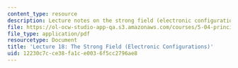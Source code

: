 ```yaml
---
content_type: resource
description: Lecture notes on the strong field (electronic configurations).
file: https://ol-ocw-studio-app-qa.s3.amazonaws.com/courses/5-04-principles-of-inorganic-chemistry-ii-fall-2008/12230c7cce38fa1ce0036f5cc2796ae8_lecture_18.pdf
file_type: application/pdf
resourcetype: Document
title: 'Lecture 18: The Strong Field (Electronic Configurations)'
uid: 12230c7c-ce38-fa1c-e003-6f5cc2796ae8
---
```

